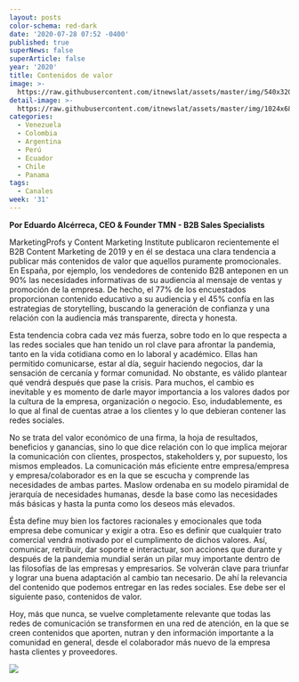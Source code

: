 ```yaml
---
layout: posts
color-schema: red-dark
date: '2020-07-28 07:52 -0400'
published: true
superNews: false
superArticle: false
year: '2020'
title: Contenidos de valor
image: >-
  https://raw.githubusercontent.com/itnewslat/assets/master/img/540x320/Eduardo-Alcerreca-p.jpg
detail-image: >-
  https://raw.githubusercontent.com/itnewslat/assets/master/img/1024x680/Eduardo-Alcerreca-g.jpg
categories:
  - Venezuela
  - Colombia
  - Argentina
  - Perú
  - Ecuador
  - Chile
  - Panama
tags:
  - Canales
week: '31'
---
```

**Por Eduardo Alcérreca, CEO & Founder TMN - B2B Sales Specialists**

MarketingProfs y Content Marketing Institute publicaron recientemente el B2B Content Marketing de 2019 y en él se destaca una clara tendencia a publicar más contenidos de valor que aquellos puramente promocionales. En España, por ejemplo, los vendedores de contenido B2B anteponen en un 90% las necesidades informativas de su audiencia al mensaje de ventas y promoción de la empresa. De hecho, el 77% de los encuestados proporcionan contenido educativo a su audiencia y el 45% confía en las estrategias de storytelling, buscando la generación de confianza y una relación con la audiencia más transparente, directa y honesta.

Esta tendencia cobra cada vez más fuerza, sobre todo en lo que respecta a las redes sociales que han tenido un rol clave para afrontar la pandemia, tanto en la vida cotidiana como en lo laboral y académico. Ellas han permitido comunicarse, estar al día, seguir haciendo negocios, dar la sensación de cercanía y formar comunidad. No obstante, es válido plantear qué vendrá después que pase la crisis. Para muchos, el cambio es inevitable y es momento  de darle mayor importancia a los valores  dados por la cultura de  la empresa, organización o negocio. Eso, indudablemente, es lo que al final de cuentas atrae a los clientes y lo que debieran contener las redes sociales.

No se trata del valor económico de una firma, la hoja de resultados, beneficios y ganancias, sino lo que dice relación con lo que implica mejorar la comunicación con clientes, prospectos, stakeholders y, por supuesto, los mismos empleados. La comunicación más eficiente entre empresa/empresa y empresa/colaborador es en la que se escucha y comprende las necesidades de ambas partes. Maslow ordenaba en su modelo piramidal de jerarquía de necesidades humanas, desde la base como las necesidades más básicas y hasta la punta como los deseos más elevados. 

Ésta define muy bien los factores racionales y emocionales que toda empresa debe comunicar y exigir a otra. Eso es definir que cualquier trato comercial vendrá motivado por el cumplimento de dichos valores.
Así, comunicar, retribuir, dar soporte e interactuar, son acciones que durante y después de la pandemia mundial serán un pilar muy importante dentro de las filosofías de las empresas y empresarios. Se volverán  clave para triunfar y lograr una buena adaptación al cambio tan necesario. De ahí la relevancia del contenido que podemos entregar en las redes sociales. Ese debe ser el siguiente paso, contenidos de valor.

Hoy, más que nunca, se vuelve completamente relevante que todas las redes de comunicación se transformen en  una red de atención, en la que se creen contenidos que aporten, nutran y den información importante a la comunidad en general, desde el colaborador más nuevo de la empresa hasta  clientes y proveedores.

<img src="https://tracker.metricool.com/c3po.jpg?hash=56f88a41e39ab42c063cc51676587a04"/>